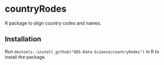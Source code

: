 # countryRodes
R package to align country codes and names.

## Installation
Run ```devtools::install_github("GDS-Data-Science/countryRodes")``` in R to install the package. 
